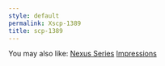 ```yaml
---
style: default
permalink: Xscp-1389
title: scp-1389
---
```

You may also like:
[Nexus Series](http://scp-wiki.net/nexus-series)
[Impressions](http://scp-wiki.net/impression)